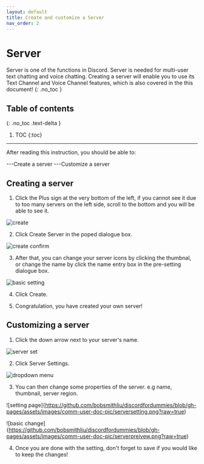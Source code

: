 ```yaml
---
layout: default
title: Create and customize a Server
nav_order: 2
---
```


# Server
Server is one of the functions in Discord. Server is needed for multi-user text chatting and voice chatting. Creating a server will enable you to use its Text Channel and Voice Channel features, which is also covered in the this document!
{: .no_toc }

## Table of contents

{: .no_toc .text-delta }

1. TOC
{:toc}

---
After reading this instruction, you should be able to:

---Create a server
---Customize a server

## Creating a server  

1. Click the Plus sign at the very bottom of the left, if you cannot see it due to too many servers on the left side, scroll to the bottom and you will be able to see it.

  ![create](https://github.com/bobsmithliu/discordfordummies/blob/gh-pages/assets/images/comm-user-doc-pic/server-create-first-step.png?raw=true)

2. Click Create Server in the poped dialogue box.

  ![create confirm](https://github.com/bobsmithliu/discordfordummies/blob/gh-pages/assets/images/comm-user-doc-pic/server-create-second-step.png?raw=true)

3. After that, you can change your server icons by clicking the thumbnal, or change the name by click the name entry box in the pre-setting dialogue box.

  ![basic setting](https://github.com/bobsmithliu/discordfordummies/blob/gh-pages/assets/images/comm-user-doc-pic/server-create-third-step.png?raw=true)

4. Click Create.

5. Congratulation, you have created your own server!

## Customizing a server

1. Click the down arrow next to your server's name.

  ![server set](https://github.com/bobsmithliu/discordfordummies/blob/gh-pages/assets/images/comm-user-doc-pic/server-custom-first-step.png?raw=true)

2. Click Server Settings.

  ![dropdown menu](https://github.com/bobsmithliu/discordfordummies/blob/gh-pages/assets/images/comm-user-doc-pic/server-custom-second-step.png?raw=true)

3. You can then change some properties of the server. e.g name, thumbnail, server region.

  ![setting page]{https://github.com/bobsmithliu/discordfordummies/blob/gh-pages/assets/images/comm-user-doc-pic/serversetting.png?raw=true)

  ![basic change]{https://github.com/bobsmithliu/discordfordummies/blob/gh-pages/assets/images/comm-user-doc-pic/serverpreivew.png?raw=true)

4. Once you are done with the setting, don't forget to save if you would like to keep the changes!
